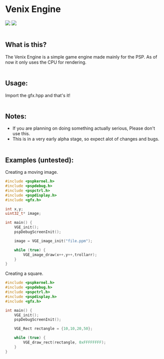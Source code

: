 # Venix Engine
<img src="https://forthebadge.com/images/badges/made-with-c-plus-plus.svg"> <img src="https://forthebadge.com/images/badges/60-percent-of-the-time-works-every-time.svg"><br><br>

## What is this?
The Venix Engine is a simple game engine made mainly for the PSP. As of now it only uses the CPU for rendering.<br><br>

## Usage:
Import the gfx.hpp and that's it!<br><br>

## Notes:
- If you are planning on doing something actually serious, Please don't use this.<br>
- This is in a very early alpha stage, so expect alot of changes and bugs.<br><br>

## Examples (untested):
Creating a moving image.
```c++
#include <pspkernel.h>
#include <pspdebug.h>
#include <pspctrl.h>
#include <pspdisplay.h>
#include <gfx.h>

int x,y;
uint32_t* image;

int main() {
	VGE_init();
	pspDebugScreenInit();

    image = VGE_image_init("file.ppm");

	while (true) {
        VGE_image_draw(x++,y++,trollarr);
    }
}
```

Creating a square.
```c++
#include <pspkernel.h>
#include <pspdebug.h>
#include <pspctrl.h>
#include <pspdisplay.h>
#include <gfx.h>

int main() {
	VGE_init();
	pspDebugScreenInit();

    VGE_Rect rectangle = {10,10,20,50};

	while (true) {
        VGE_draw_rect(rectangle, 0xFFFFFFFF);
    }
}
```